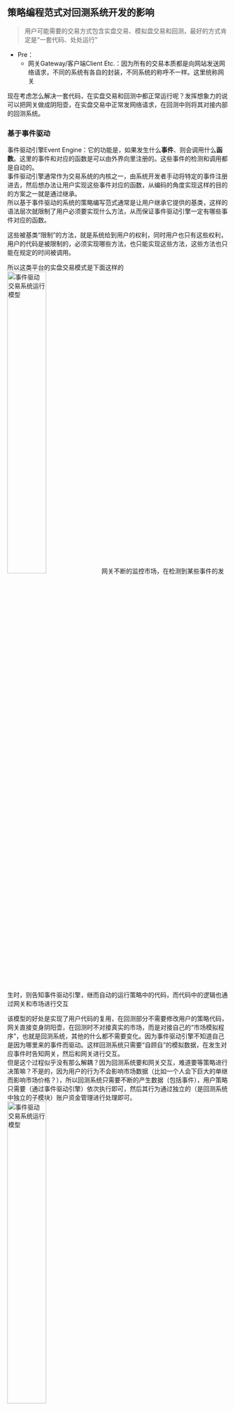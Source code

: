 
## 策略编程范式对回测系统开发的影响

>用户可能需要的交易方式包含实盘交易、模拟盘交易和回测，最好的方式肯定是“一套代码、处处运行”

+ Pre：
	+ 网关Gateway/客户端Client Etc.：因为所有的交易本质都是向网站发送网络请求，不同的系统有各自的封装，不同系统的称呼不一样。这里统称网关

现在考虑怎么解决一套代码，在实盘交易和回测中都正常运行呢？发挥想象力的说可以把网关做成阴阳壶，在实盘交易中正常发网络请求，在回测中则将其对接内部的回测系统。

### 基于事件驱动

事件驱动引擎Event Engine：它的功能是，如果发生什么**事件**、则会调用什么**函数**。这里的事件和对应的函数是可以由外界向里注册的。这些事件的检测和调用都是自动的。  
事件驱动引擎通常作为交易系统的内核之一，由系统开发者手动将特定的事件注册进去，然后想办法让用户实现这些事件对应的函数，从编码的角度实现这样的目的的方案之一就是通过继承。  
所以基于事件驱动的系统的策略编写范式通常是让用户继承它提供的基类，这样的语法层次就限制了用户必须要实现什么方法，从而保证事件驱动引擎一定有哪些事件对应的函数。

这些被基类“限制”的方法，就是系统给到用户的权利，同时用户也只有这些权利，用户的代码是被限制的，必须实现哪些方法，也只能实现这些方法，这些方法也只能在规定的时间被调用。

所以这类平台的实盘交易模式是下面这样的  
<img alt="事件驱动交易系统运行模型" src="https://cdn.jsdelivr.net/gh/zweix123/CS-notes@master/resource/Quant/event-model-real.png" style="width:42%" >
网关不断的监控市场，在检测到某些事件的发生时，则告知事件驱动引擎，继而自动的运行策略中的代码，而代码中的逻辑也通过网关和市场进行交互

该模型的好处是实现了用户代码的复用，在回测部分不需要修改用户的策略代码，网关直接变身阴阳壶，在回测时不对接真实的市场，而是对接自己的“市场模拟程序”，也就是回测系统，其他的什么都不需要变化。因为事件驱动引擎不知道自己是因为哪里来的事件而驱动。这样回测系统只需要“自顾自”的模拟数据，在发生对应事件时告知网关，然后和网关进行交互。  
但是这个过程似乎没有那么解耦？因为回测系统要和网关交互，难道要等策略进行决策嘛？不是的，因为用户的行为不会影响市场数据（比如一个人会下巨大的单继而影响市场价格？），所以回测系统只需要不断的产生数据（包括事件），用户策略只需要（通过事件驱动引擎）依次执行即可，然后其行为通过独立的（是回测系统中独立的子模块）账户资金管理进行处理即可。
<img alt="事件驱动交易系统运行模型" src="https://cdn.jsdelivr.net/gh/zweix123/CS-notes@master/resource/Quant/event-model-backtest.png" style="width:42%" >

### 发明者模式

发明者是有`Sleep`内置函数，同时`.com`的发明者是主要针对数字货币的量化交易的，数字货币较于股票的明显区别是价格是连续的，可以24小时交易。所以这里的市场的事件较于股票少一些，更多的针对数字货币的交易是**轮询式**的，即周期性的轮询市场，通过价格变动进行决策。

这样的策略代码较于基于事件类型的更加灵活，因为不用一定要继承某个类，代码风格、编程范式更多。

>那么代价是什么呢？

我们发现上面的系统模型不灵啦，回测系统不能自顾自的模拟数据，必须和策略进行交互，且必须知道策略什么时候`Sleep`，它的数据的变化也是因为`Sleep`而发生的。上面的模型中回测系统根本不知道策略做了什么，而现在的情况它必须知道里面在什么时候运行了`Sleep`，这怎么实现呢？
